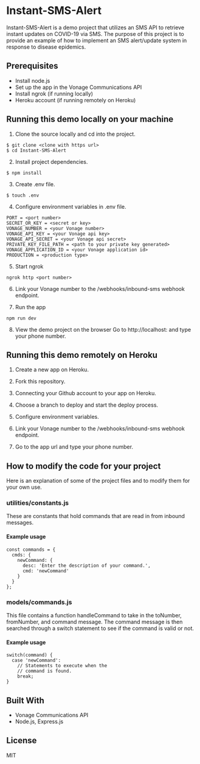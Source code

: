 # Instant-SMS-Alert
Instant-SMS-Alert is a demo project that utilizes an SMS API to retrieve instant updates on COVID-19 via SMS. The purpose of this project is to provide an example of how to implement an SMS alert/update system in response to disease epidemics.

## Prerequisites
- Install node.js
- Set up the app in the Vonage Communications API 
- Install ngrok (if running locally)
- Heroku account (if running remotely on Heroku)

## Running this demo locally on your machine
1. Clone the source locally and cd into the project.
```
$ git clone <clone with https url>
$ cd Instant-SMS-Alert
```

2. Install project dependencies.
```
$ npm install
```

3. Create .env file.
```
$ touch .env
```

4. Configure environment variables in .env file.
```
PORT = <port number>
SECRET_OR_KEY = <secret or key>
VONAGE_NUMBER = <your Vonage number>
VONAGE_API_KEY = <your Vonage api key>
VONAGE_API_SECRET = <your Vonage api secret>
PRIVATE_KEY_FILE_PATH = <path to your private key generated>
VONAGE_APPLICATION_ID = <your Vonage application id>
PRODUCTION = <production type>
```

5. Start ngrok
```
ngrok http <port number>
```

6. Link your Vonage number to the /webhooks/inbound-sms webhook endpoint.

7. Run the app 
```
npm run dev
```

8. View the demo project on the browser
Go to http://localhost:<port number> and type your phone number.

## Running this demo remotely on Heroku
1. Create a new app on Heroku.

2. Fork this repository.

3. Connecting your Github account to your app on Heroku.

4. Choose a branch to deploy and start the deploy process.

5. Configure environment variables.

6. Link your Vonage number to the /webhooks/inbound-sms webhook endpoint.

7. Go to the app url and type your phone number.

## How to modify the code for your project
Here is an explanation of some of the project files and to modify them for your own use.

### utilities/constants.js
These are constants that hold commands that are read in from inbound messages.

#### Example usage
```
const commands = {
  cmds: {
    newCommand: {
      desc: 'Enter the description of your command.',
      cmd: 'newCommand'
    }
  }
};
```

### models/commands.js
This file contains a function handleCommand to take in the toNumber, fromNumber, and command message. The command message is then searched through a switch statement to see if the command is valid or not.

#### Example usage
```
switch(command) {
  case 'newCommand':
    // Statements to execute when the
    // command is found.
    break;
}
```

## Built With
- Vonage Communications API
- Node.js, Express.js

## License
MIT
